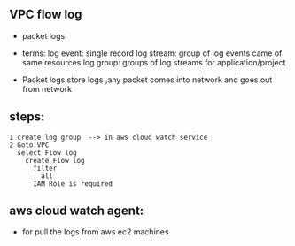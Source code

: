 ## VPC flow log
* packet logs
* terms:
   log event:
     single record 
   log stream:
     group of log events came of same resources
   log group:
     groups of log streams for application/project 

* Packet logs store logs ,any packet comes into network and goes out from network
## steps:
    1 create log group  --> in aws cloud watch service
    2 Goto VPC 
      select Flow log
        create Flow log
          filter 
            all
          IAM Role is required 
## aws cloud watch agent:
   * for pull the logs from aws ec2 machines 